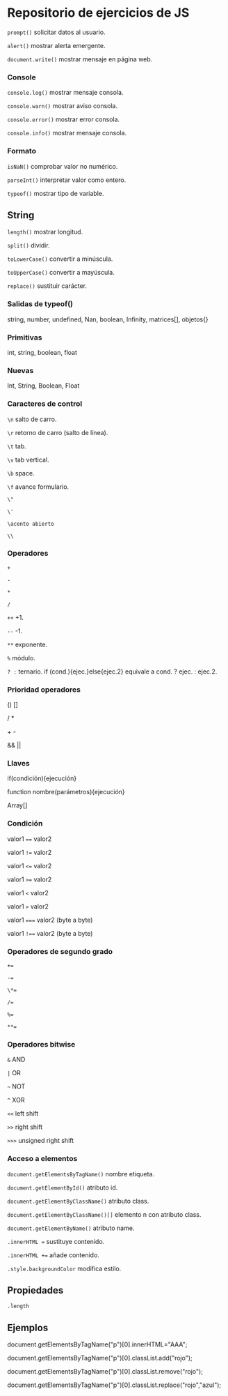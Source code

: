 # Repositorio de ejercicios de JS

`prompt()` solicitar datos al usuario.

`alert()` mostrar alerta emergente.

`document.write()` mostrar mensaje en página web.

### Console

`console.log()` mostrar mensaje consola.

`console.warn()` mostrar aviso consola.

`console.error()` mostrar error consola.

`console.info()` mostrar mensaje consola.

### Formato

`isNaN()` comprobar valor no numérico.

`parseInt()` interpretar valor como entero.

`typeof()` mostrar tipo de variable.

## String

`length()` mostrar longitud.

`split()` dividir.

`toLowerCase()` convertir a minúscula.

`toUpperCase()` convertir a mayúscula.

`replace()` sustituir carácter.

### Salidas de typeof()

string, number, undefined, Nan, boolean, Infinity, matrices[], objetos{}

### Primitivas

int, string, boolean, float

### Nuevas

Int, String, Boolean, Float

### Caracteres de control

`\n` salto de carro.

`\r` retorno de carro (salto de línea).

`\t` tab.

`\v` tab vertical.

`\b` space.

`\f` avance formulario.

`\"`

`\'`

`\acento abierto`

`\\`

### Operadores

`+`

`-`

`*`

`/`

`++` +1.

`--` -1.

`**` exponente.

`%` módulo.

`? :` ternario. if (cond.){ejec.}else{ejec.2} equivale a cond. ? ejec. : ejec.2.

### Prioridad operadores

() []

/ \*

\+ -

&& ||

### Llaves

if(condición){ejecución}

function nombre(parámetros){ejecución}

Array[]

### Condición

valor1 `==` valor2

valor1 `!=` valor2

valor1 `<=` valor2

valor1 `>=` valor2

valor1 `<` valor2

valor1 `>` valor2

valor1 `===` valor2 (byte a byte)

valor1 `!==` valor2 (byte a byte)

### Operadores de segundo grado

`+=`

`-=`

`\*=`

`/=`

`%=`

`**=`

### Operadores bitwise

`&` AND

`|` OR

`~` NOT

`^` XOR

`<<` left shift

`>>` right shift

`>>>` unsigned right shift

### Acceso a elementos

`document.getElementsByTagName()` nombre etiqueta.

`document.getElementById()` atributo id.

`document.getElementByClassName()` atributo class.

`document.getElementByClassName()[]` elemento n con atributo class.

`document.getElementByName()` atributo name.

`.innerHTML =` sustituye contenido.

`.innerHTML +=` añade contenido.

`.style.backgroundColor` modifica estilo.

## Propiedades

`.length`

## Ejemplos

document.getElementsByTagName("p")[0].innerHTML="AAA";

document.getElementsByTagName("p")[0].classList.add("rojo");

document.getElementsByTagName("p")[0].classList.remove("rojo");

document.getElementsByTagName("p")[0].classList.replace("rojo","azul");
